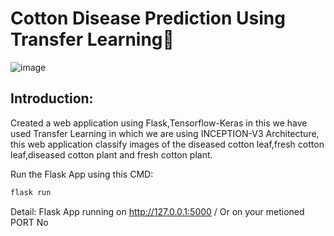 # Cotton Disease Prediction Using Transfer Learning🌿

![image](https://user-images.githubusercontent.com/68546391/102019231-48c31580-3d98-11eb-8764-ee72b2e0e5c5.png)

## Introduction:<br>
Created a web application using Flask,Tensorflow-Keras in this we have used Transfer Learning in which we are using INCEPTION-V3 Architecture, this web application classify images of the diseased cotton leaf,fresh cotton leaf,diseased cotton plant and fresh cotton plant.

Run the Flask App using this CMD:
```sh
flask run
```
Detail:  Flask App running on http://127.0.0.1:5000 / Or on your metioned PORT No




